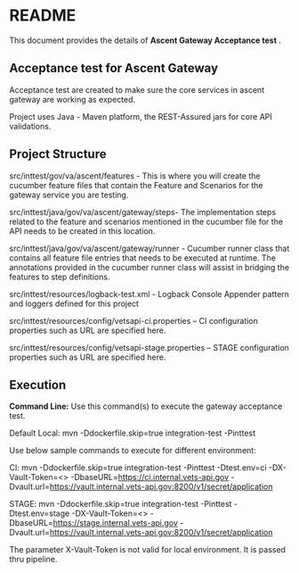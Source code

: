 # README #

This document provides the details of **Ascent Gateway Acceptance test** .

## Acceptance test for Ascent Gateway ##
Acceptance test are created to make sure the core services in ascent gateway are working as expected.

Project uses Java - Maven platform, the REST-Assured jars for core API validations.

## Project Structure ##

src/inttest/gov/va/ascent/features - This is where you will create the cucumber feature files that contain the Feature and Scenarios for the gateway service you are testing.

src/inttest/java/gov/va/ascent/gateway/steps- The implementation steps related to the feature and scenarios mentioned in the cucumber file for the API needs to be created in this location.

src/inttest/java/gov/va/ascent/gateway/runner - Cucumber runner class that contains all feature file entries that needs to be executed at runtime. The annotations provided in the cucumber runner class will assist in bridging the features to step definitions.

src/inttest/resources/logback-test.xml - Logback Console Appender pattern and loggers defined for this project

src/inttest/resources/config/vetsapi-ci.properties – CI configuration properties such as URL are specified here.

src/inttest/resources/config/vetsapi-stage.properties – STAGE configuration properties such as URL are specified here.

## Execution ##
**Command Line:** Use this command(s) to execute the gateway acceptance test. 

Default Local: mvn -Ddockerfile.skip=true integration-test -Pinttest

Use below sample commands to execute for different environment:

CI: mvn -Ddockerfile.skip=true integration-test -Pinttest -Dtest.env=ci -DX-Vault-Token=<>  -DbaseURL=https://ci.internal.vets-api.gov -Dvault.url=https://vault.internal.vets-api.gov:8200/v1/secret/application

STAGE: mvn -Ddockerfile.skip=true integration-test -Pinttest -Dtest.env=stage -DX-Vault-Token=<>  -DbaseURL=https://stage.internal.vets-api.gov -Dvault.url=https://vault.internal.vets-api.gov:8200/v1/secret/application

The parameter X-Vault-Token is not valid for local environment. It is passed thru pipeline. 



